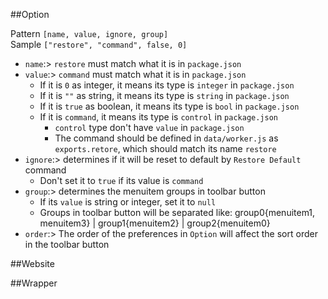 ##Option

Pattern `[name, value, ignore, group]`</br>
Sample `["restore", "command", false, 0]`</br>

- `name`:> `restore` must match what it is in `package.json`
- `value`:> `command` must match what it is in `package.json`
  - If it is `0` as integer, it means its type is `integer` in `package.json`
  - If it is `""` as string, it means its type is `string` in `package.json`
  - If it is `true` as boolean, it means its type is `bool` in `package.json`
  - If it is `command`, it means its type is `control` in `package.json`
    - `control` type don't have `value` in `package.json`
    - The command should be defined in `data/worker.js` as `exports.retore`, which should match its name `restore`
- `ignore`:> determines if it will be reset to default by `Restore Default` command
  - Don't set it to `true` if its value is `command`
- `group`:> determines the menuitem groups in toolbar button
  - If its `value` is string or integer, set it to `null`
  - Groups in toolbar button will be separated like: group0{menuitem1, menuitem3} | group1{menuitem2} | group2{menuitem0}
- `order`:> The order of the preferences in `Option` will affect the sort order in the toolbar button

##Website

##Wrapper
